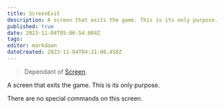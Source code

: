 ```yaml
---
title: ScreenExit
description: A screen that exits the game. This is its only purpose.
published: true
date: 2023-11-04T05:06:54.084Z
tags: 
editor: markdown
dateCreated: 2023-11-04T04:21:06.458Z
---
```


> Dependant of [Screen](/en/dev/screens/Screen).

A screen that exits the game. This is its only purpose.

There are no special commands on this screen.